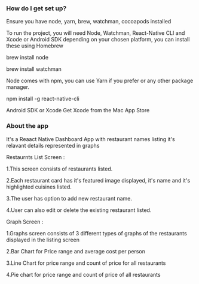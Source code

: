 ### How do I get set up? ###

Ensure you have node, yarn, brew, watchman, cocoapods installed

To run the project, you will need Node, Watchman, React-Native CLI and Xcode or Android SDK depending on your chosen platform, you can install these using Homebrew

brew install node

brew install watchman

Node comes with npm, you can use Yarn if you prefer or any other package manager.

npm install -g react-native-cli

Android SDK or Xcode
Get Xcode from the Mac App Store


### About the app ###

It's a Reaact Native Dashboard App with restaurant names listing it's relavant details represented in graphs

Restaurnts List Screen :

1.This screen consists of restaurants listed. 

2.Each restaurant card has it's featured image displayed, it's name and it's highlighted cuisines listed.

3.The user has option to add new restaurant name. 

4.User can also edit or delete the existing restaurant listed.

Graph Screen : 

1.Graphs screen consists of 3 different types of graphs of the restaurants displayed in the listing screen

2.Bar Chart for Price range and average cost per person

3.Line Chart for price range and count of price for all restaurants

4.Pie chart for price range and count of price of all restaurants



